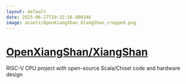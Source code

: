 ```yaml
---
layout: default
date: 2025-06-27T19:32:56.800346
image: assets/OpenXiangShan_XiangShan_cropped.png
---
```


# [OpenXiangShan/XiangShan](https://github.com/OpenXiangShan/XiangShan)

RISC-V CPU project with open-source Scala/Chisel code and hardware design
